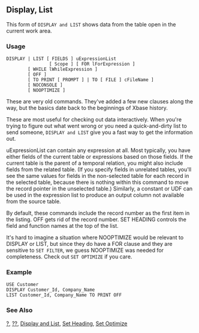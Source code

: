 ## Display, List

This form of `DISPLAY and LIST` shows data from the table open in the current work area.

### Usage

```foxpro
DISPLAY | LIST [ FIELDS ] uExpressionList
                [ Scope ] [ FOR lForExpression ]
        [ WHILE lWhileExpression ]
        [ OFF ]
        [ TO PRINT [ PROMPT ] | TO [ FILE ] cFileName ]
        [ NOCONSOLE ]
        [ NOOPTIMIZE ]
```

These are very old commands. They've added a few new clauses along the way, but the basics date back to the beginnings of Xbase history.

These are most useful for checking out data interactively. When you're trying to figure out what went wrong or you need a quick-and-dirty list to send someone, `DISPLAY and LIST` give you a fast way to get the information out.

uExpressionList can contain any expression at all. Most typically, you have either fields of the current table or expressions based on those fields. If the current table is the parent of a temporal relation, you might also include fields from the related table. (If you specify fields in unrelated tables, you'll see the same values for fields in the non-selected table for each record in the selected table, because there is nothing within this command to move the record pointer in the unselected table.) Similarly, a constant or UDF can be used in the expression list to produce an output column not available from the source table.

By default, these commands include the record number as the first item in the listing. OFF gets rid of the record number. SET HEADING controls the field and function names at the top of the list.

It's hard to imagine a situation where NOOPTIMIZE would be relevant to DISPLAY or LIST, but since they do have a FOR clause and they are sensitive to `SET FILTER`, we guess NOOPTIMIZE was needed for completeness. Check out `SET OPTIMIZE` if you care.

### Example

```foxpro
USE Customer
DISPLAY Customer_Id, Company_Name
LIST Customer_Id, Company_Name TO PRINT OFF
```
### See Also

[?](s4g174.md), [??](s4g174.md), [Display and List](s4g303.md), [Set Heading](s4g109.md), [Set Optimize](s4g095.md)